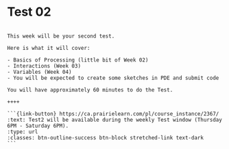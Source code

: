 # Test 02

````{panels}

This week will be your second test.

Here is what it will cover:

- Basics of Processing (little bit of Week 02)
- Interactions (Week 03)
- Variables (Week 04)
- You will be expected to create some sketches in PDE and submit code

You will have approximately 60 minutes to do the Test.

++++ 

```{link-button} https://ca.prairielearn.com/pl/course_instance/2367/
:text: Test2 will be available during the weekly Test window (Thursday 6PM - Saturday 6PM).
:type: url
:classes: btn-outline-success btn-block stretched-link text-dark
```
````